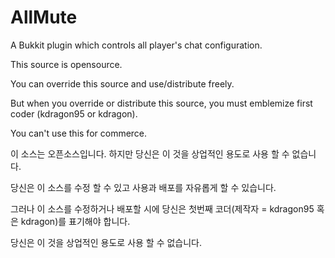 AllMute
=======

A Bukkit plugin which controls all player's chat configuration.

This source is opensource.

You can override this source and use/distribute freely.

But when you override or distribute this source, you must emblemize first coder (kdragon95 or kdragon).

You can't use this for commerce.

이 소스는 오픈소스입니다. 하지만 당신은 이 것을 상업적인 용도로 사용 할 수 없습니다.

당신은 이 소스를 수정 할 수 있고 사용과 배포를 자유롭게 할 수 있습니다.

그러나 이 소스를 수정하거나 배포할 시에 당신은 첫번째 코더(제작자 = kdragon95 혹은 kdragon)를 표기해야 합니다.

당신은 이 것을 상업적인 용도로 사용 할 수 없습니다.